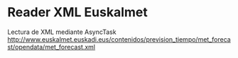 # Reader XML Euskalmet

Lectura de XML mediante AsyncTask
http://www.euskalmet.euskadi.eus/contenidos/prevision_tiempo/met_forecast/opendata/met_forecast.xml
